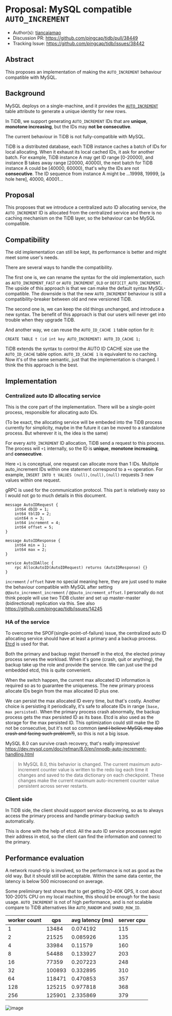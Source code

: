 # Proposal: MySQL compatible `AUTO_INCREMENT`

- Author(s): [tiancaiamao](https://github.com/tiancaiamao)
- Discussion PR: https://github.com/pingcap/tidb/pull/38449
- Tracking Issue: https://github.com/pingcap/tidb/issues/38442

## Abstract

This proposes an implementation of making the `AUTO_INCREMENT` behaviour compatible with MySQL.

## Background

MySQL deploys on a single-machine, and it provides the [`AUTO_INCREMENT`](https://dev.mysql.com/doc/refman/8.0/en/example-auto-increment.html) table attribute to generate a unique identity for new rows.

In TiDB, we support generating `AUTO_INCREMENT` IDs that are **unique**, **monotone increasing**, but the IDs may **not be consecutive**.

The current behaviour in TiDB is not fully-compatible with MySQL.

TiDB is a distributed database, each TiDB instance caches a batch of IDs for local allocating. When it exhaust its local cached IDs, it ask for another batch. For example, TiDB instance A may get ID range [0-20000), and instance B takes away range [20000, 40000), the next batch for TiDB instance A could be [40000, 60000), that's why the IDs are not **consecutive**. The ID sequence from instance A might be ...19998, 19999, [a hole here], 40000, 40001...

## Proposal

This proposes that we introduce a centralized auto ID allocating service, the `AUTO_INCREMENT` ID is allocated from the centralized service and there is no caching mechanism on the TiDB layer, so the behaviour can be MySQL compatible.

## Compatibility

The old implementation can still be kept, its performance is better and might meet some user's needs.

There are several ways to handle the compatibility.

The first one is, we can rename the syntax for the old implementation, such as `AUTO_INCREMENT_FAST` or `AUTO_INCREMENT_OLD` or `DEFICIT_AUTO_INCREMENT`. The upside of this approach is that we can make the default syntax MySQL-compatible. The downside is that the new `AUTO_INCREMENT` behaviour is still a compatibility-breaker between old and new versioned TiDB.

The second one is, we can keep the old things unchanged, and introduce a new syntax. The benefit of this approach is that our users will never get into trouble when they upgrade TiDB.

And another way, we can reuse the `AUTO_ID_CACHE 1` table option for it:

```
CREATE TABLE t (id int key AUTO_INCREMENT) AUTO_ID_CACHE 1;
```

TiDB extends the syntax to control the AUTO ID CACHE size use the `AUTO_ID_CACHE` table option. `AUTO_ID_CACHE 1` is equivalent to no caching. Now it's of the same semantic, just that the implementation is changed. I think the this approach is the best.

## Implementation

### Centralized auto ID allocating service

This is the core part of the implementation. There will be a single-point process, responsible for allocating auto IDs.

(To be exact, the allocating service will be embeded into the TiDB process currently for simplicity, maybe in the future it can be moved to a standalone process. But wherever it is, the idea is the same)

For every `AUTO_INCREMENT` ID allocation, TiDB send a request to this process. The process will `+1` internally, so the ID is **unique**, **monotone increasing**, and **consecutive**.

Here `+1` is conceptual, one request can allocate more than 1 IDs. Multiple auto_increment IDs within one statement correspond to a `+n` operation. For example, `INSERT INTO t VALUES (null),(null),(null)` requests 3 new values within one request.

gRPC is used for the communication protocol. This part is relatively easy so I would not go to much details in this document.

```
message AutoIDRequest {
    int64 dbID = 1;
    int64 tblID = 2;
    uint64 n = 3;
    int64 increment = 4;
    int64 offset = 5;
}

message AutoIDResponse {
    int64 min = 1;
    int64 max = 2;
}

service AutoIDAlloc {
    rpc AllocAutoID(AutoIDRequest) returns (AutoIDResponse) {}
}
```

`increment` / `offset` have no special meaning here, they are just used to make the behaviour compatible with MySQL after setting  `@@auto_increment_increment` / `@@auto_increment_offset`. I personally do not think people will use two TiDB cluster and set up master-master (bidirectional) replication via this. See also https://github.com/pingcap/tidb/issues/14245

### HA of the service

To overcome the SPOF(single-point-of-failure) issue, the centralized auto ID allocating service should have at least a primary and a backup process. [Etcd](https://etcd.io/) is used for that.

Both the primary and backup regist themself in the etcd, the elected primay process serves the workload. When it's gone (crash, quit or anything), the backup take up the role and provide the service. We can just use the pd embedded etcd, this is quite convenient.

When the switch happen, the current max allocated ID information is required so as to guarantee the uniqueness. The new primary process allocate IDs begin from the max allocated ID plus one.

We can persist the max allocated ID every time, but that's costly. Another choice is persisting it periodically, it's safe to allocate IDs in range `[base, max persisted)`. When the primary process crash abnormally, the backup process gets the max persisted ID as its base. Etcd is also used as the storage for the max persisted ID. This optimization could still make the ID not be consecutive, but it's not so common ~~(and I believe MySQL may also crash and facing such problem?)~~, so this is not a big issue.

MySQL 8.0 can survive crash recovery, that's really impressive! https://dev.mysql.com/doc/refman/8.0/en/innodb-auto-increment-handling.html

> In MySQL 8.0, this behavior is changed. The current maximum auto-increment counter value is written to the redo log each time it changes and saved to the data dictionary on each checkpoint. These changes make the current maximum auto-increment counter value persistent across server restarts.

### Client side

In TiDB side, the client should support service discovering, so as to always access the primary process and handle primary-backup switch automatically.

This is done with the help of etcd. All the auto ID service processes regist their address in etcd, so the client can find the information and connect to the primary.

## Performance evaluation

A network round-trip is involved, so the performance is not as good as the old way. But it should still be acceptable. Within the same data center, the latency is below 500 microsecond on average.

Some preliminary test shows that to get getting 20-40K QPS, it cost about 100-200% CPU on my local machine, this should be enough for the basic usage.
`AUTO_INCREMENT` is not of high performance, and is not scalable compare to TiDB alternatives like `AUTO_RANDOM` and `SHARD_ROW_ID`.

| worker count | qps    | avg latency (ms) | server cpu |
| -----        | --     | ---              | ---        |
| 1            | 13484  | 0.074192         | 115        |
| 2            | 21525  | 0.085926         | 135        |
| 4            | 33984  | 0.11579          | 160        |
| 8            | 54488  | 0.133927         | 203        |
| 16           | 77359  | 0.207223         | 248        |
| 32           | 100893 | 0.332895         | 310        |
| 64           | 118471 | 0.470853         | 357        |
| 128          | 125215 | 0.977818         | 368        |
| 256          | 125901 | 2.335869         | 379        |

![image](https://user-images.githubusercontent.com/1420062/195541033-8ec9405e-a309-43c8-baae-392cce1c4df2.png)

